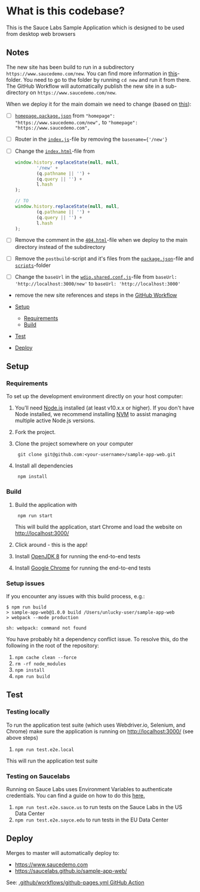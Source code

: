 # What is this codebase?
This is the Sauce Labs Sample Application which is designed to be used from desktop web browsers

## Notes
The new site has been build to run in a subdirectory `https://www.saucedemo.com/new`. You can find more information in 
[this](./new)-folder. You need to go to the folder by running `cd new` and run it from there. The GitHub Workflow will
automatically publish the new site in a sub-directory on `https://www.saucedemo.com/new`.

When we deploy it for the main domain we need to change (based on 
[this](https://medium.com/@svinkle/how-to-deploy-a-react-app-to-a-subdirectory-f694d46427c1)):
- [ ] [`homepage.package.json`](./new/package.json) from `"homepage": "https://www.saucedemo.com/new",` 
to `"homepage": "https://www.saucedemo.com",`
- [ ] Router in the [`index.js`](./new/src/index.jsx)-file by removing the `basename={'/new'}`
- [ ] Change the [`index.html`](./new/public/index.html)-file from

    ```js
    window.history.replaceState(null, null,
            '/new' +
            (q.pathname || '') +
            (q.query || '') +
            l.hash
    );
  
    // TO
    window.history.replaceState(null, null,
            (q.pathname || '') +
            (q.query || '') +
            l.hash
    );
    ```
- [ ] Remove the comment in the [`404.html`](./new/public/404.html)-file when we deploy to the main directory instead of the 
subdirectory
- [ ] Remove the `postbuild`-script and it's files from the [`package.json`](./new/package.json)-file and 
[`scripts`](./scripts)-folder
- [ ] Change the `baseUrl` in the [`wdio.shared.conf.js`](./new/test/e2e/configs/wdio.shared.conf.js)-file from 
`baseUrl: 'http://localhost:3000/new'` to `baseUrl: 'http://localhost:3000'`
- remove the new site references and steps in the [GitHub Workflow](./.github/workflows/github-pages.yml)

- [Setup](#setup)
  - [Requirements](#requirements)
  - [Build](#build)
- [Test](#test)
- [Deploy](#deploy)

## Setup

### Requirements

To set up the development environment directly on your host computer:

1. You’ll need [Node.js](http://nodejs.org) installed (at least v10.x.x or higher). If you don't have Node installed, we recommend installing [NVM](https://github.com/creationix/nvm) to assist managing multiple active Node.js versions.
1. Fork the project.
1. Clone the project somewhere on your computer

        git clone git@github.com:<your-username>/sample-app-web.git

1. Install all dependencies

        npm install

### Build
1. Build the application with

        npm run start

    This will build the application, start Chrome and load the website on [http://localhost:3000/](http://localhost:3000/)

1. Click around - this is the app!
1. Install [OpenJDK 8](https://adoptopenjdk.net/) for running the end-to-end tests

1. Install [Google Chrome](https://www.google.com/chrome/) for running the end-to-end tests

### Setup issues

If you encounter any issues with this build process, e.g.:

```
$ npm run build
> sample-app-web@1.0.0 build /Users/unlucky-user/sample-app-web
> webpack --mode production

sh: webpack: command not found
```

You have probably hit a dependency conflict issue. To resolve this, do the following in the root of the repository:

1. `npm cache clean --force`
2. `rm -rf node_modules`
3. `npm install`
4. `npm run build`

## Test

### Testing locally

To run the application test suite (which uses Webdriver.io, Selenium, and Chrome) make sure the application is running on [http://localhost:3000/](http://localhost:3000/) (see above steps)

1. `npm run test.e2e.local`

This will run the application test suite

### Testing on Saucelabs

Running on Sauce Labs uses Environment Variables to authenticate credentials. You can find a guide on how to do this [here.](https://wiki.saucelabs.com/display/DOCS/Best+Practice%3A+Use+Environment+Variables+for+Authentication+Credentials)

1. `npm run test.e2e.sauce.us` to run tests on the Sauce Labs in the US Data Center
2. `npm run test.e2e.sayce.edu` to run tests in the EU Data Center


## Deploy

Merges to master will automatically deploy to:
* https://www.saucedemo.com
* https://saucelabs.github.io/sample-app-web/

See: [.github/workflows/github-pages.yml GitHub Action](.github/workflows/github-pages.yml)
